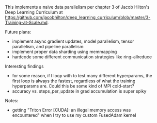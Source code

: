  This implements a naive data parallelism per chapter 3 of Jacob Hilton's Deep Learning Curriculum at https://github.com/jacobhilton/deep_learning_curriculum/blob/master/3-Training-at-Scale.md.

 Future plans:
 - implement async gradient updates, model parallelism, tensor parallelism, and pipeline parallelism
 - implement proper data sharding using memmapping 
 - hardcode some different communication strategies like ring-allreduce 

Interesting findings 
- for some reason, if I loop with to test many different hyperparams, the first loop is always the fastest, regardless of what the training hyperparams are. Could this be some kind of MPI cold-start? 
- accuracy vs. steps_per_update in grad accumulation is super spiky 

 Notes:
 - getting "Triton Error [CUDA]: an illegal memory access was encountered" when I try to use my custom FusedAdam kernel 